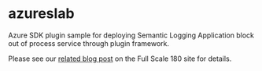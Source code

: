 azureslab
=========

Azure SDK plugin sample for deploying Semantic Logging Application block out of process service through plugin framework.

Please see our [related blog post](http://blog.fullscale180.com/post/2013/12/12/Deploying-Out-of-Process-Service-for-Semantic-Logging-Application-Block-to-Windows-Azure-using-plugins) on the Full Scale 180 site for details.
